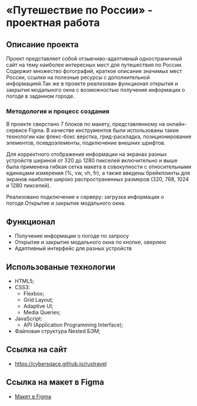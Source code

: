 # «Путешествие по России» - проектная работа

## Описание проекта
Проект представляет собой отзывчиво-адаптивный одностраничный сайт на тему наиболее интересных мест для путешествия по России. Содержит множество фотографий, краткое описание значимых мест России, ссылки на полезные ресурсы с дополнительной информацией.Так же в проекте реализован функционал открытия и закрытия модального окна с возможностью получения информации о погоде в заданном городе.

### Методология и процесс создания
В проекте сверстано 7 блоков по макету, представленному на онлайн-сервисе Figma. В качестве инструментов были использованы такие технологии как флекс-бокс верстка, грид-раскладка, позиционирование элементов, псевдоэлементы, подключение внешних шрифтов.

Для корректного отображения информации на экранах разных устройств шириной от 320 до 1280 пикселей включительно и выше была применена гибкая сетка макета в совокупности с относительными единицами измерения (%, vw, vh, fr), а также введены брейкпоинты для экранов наиболее широко распространенных размеров (320, 768, 1024 и 1280 пикселей).

Реализовано подключение к серверу: загрузка информации о погоде.Открытие и закрытие модального окна.

## Функционал
- Получение информации о погоде по запросу
- Открытие и закрытие модального окна по кнопке, оверлею
- Адаптивный интерфейс для разных устройств

## Использованые технологии
- HTML5;
- CSS3:
  - Flexbox;
  - Grid Layout;
  - Adaptive UI;
  - Media Queries;
- JavaScript: 
  - API (Application Programming Interface);
- Файловая структура Nested БЭМ;

## Ссылка на сайт
* https://cybersqace.github.io/rustravel

## Ссылка на макет в Figma

* [Макет в Figma](https://www.figma.com/file/5S2WSbEFL6awjVWJ0NWL8Q/Sprint-3_-Russia-_-desktop-mobile?node-id=28503%3A0)